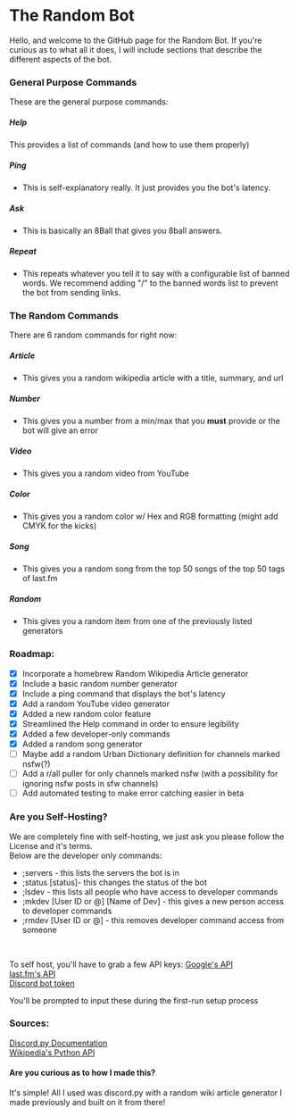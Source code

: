 # The Random Bot
Hello, and welcome to the GitHub page for the Random Bot. If you're curious as to what all it does, I will include sections that describe the different aspects of the bot.

### General Purpose Commands
These are the general purpose commands:
##### Help
This provides a list of commands (and how to use them properly)
##### Ping
 - This is self-explanatory really. It just provides you the bot's latency.
##### Ask
 - This is basically an 8Ball that gives you 8ball answers.
##### Repeat
 - This repeats whatever you tell it to say with a configurable list of banned words. We recommend adding "/" to the banned words list to prevent the bot from sending links.

### The Random Commands
There are 6 random commands for right now:
##### Article
 - This gives you a random wikipedia article with a title, summary, and url
##### Number
 - This gives you a number from a min/max that you **must** provide or the bot will give an error
##### Video
 - This gives you a random video from YouTube
##### Color
 - This gives you a random color w/ Hex and RGB formatting (might add CMYK for the kicks)
##### Song
 - This gives you a random song from the top 50 songs of the top 50 tags of last.fm
##### Random
 - This gives you a random item from one of the previously listed generators


### Roadmap:
- [x] Incorporate a homebrew Random Wikipedia Article generator
- [x] Include a basic random number generator
- [x] Include a ping command that displays the bot's latency
- [x] Add a random YouTube video generator
- [x] Added a new random color feature
- [x] Streamlined the Help command in order to ensure legibility
- [x] Added a few developer-only commands
- [x] Added a random song generator
- [ ] Maybe add a random Urban Dictionary definition for channels marked nsfw(?)
- [ ] Add a r/all puller for only channels marked nsfw (with a possibility for ignoring nsfw posts in sfw channels)
- [ ] Add automated testing to make error catching easier in beta

### Are you Self-Hosting?
We are completely fine with self-hosting, we just ask you please follow the License and it's terms. <br>
Below are the developer only commands: 
 - ;servers - this lists the servers the bot is in
 - ;status [status]- this changes the status of the bot 
 - ;lsdev - this lists all people who have access to developer commands
 - ;mkdev [User ID or @] [Name of Dev] - this gives a new person access to developer commands
 - ;rmdev [User ID or @] - this removes developer command access from someone
 <br>

 To self host, you'll have to grab a few API keys:
[Google's API](https://console.developers.google.com/getting-started) <br>
[last.fm's API](https://www.last.fm/api/) <br>
[Discord bot token](https://discord.com/developers/)

You'll be prompted to input these during the first-run setup process

### Sources:
[Discord.py Documentation](https://discordpy.readthedocs.io/en/latest/) <br>
[Wikipedia's Python API](https://stackabuse.com/getting-started-with-pythons-wikipedia-api/) <br>

#### Are you curious as to how I made this?
It's simple! All I used was discord.py with a random wiki article generator I made previously and built on it from there!

